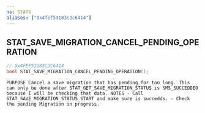 ```yaml
---
ns: STATS
aliases: ["0x4fef53183c3c6414"]
---
```

## STAT_SAVE_MIGRATION_CANCEL_PENDING_OPERATION

```c
// 0x4FEF53183C3C6414
bool STAT_SAVE_MIGRATION_CANCEL_PENDING_OPERATION();
```

```
PURPOSE Cancel a save migration that has pending for too long. This can only be done after STAT_GET_SAVE_MIGRATION_STATUS is SMS_SUCCEDDED because I will be checking that data. NOTES - Call STAT_SAVE_MIGRATION_STATUS_START and make sure is succedds. - Check the pending Migration in progress.
```
